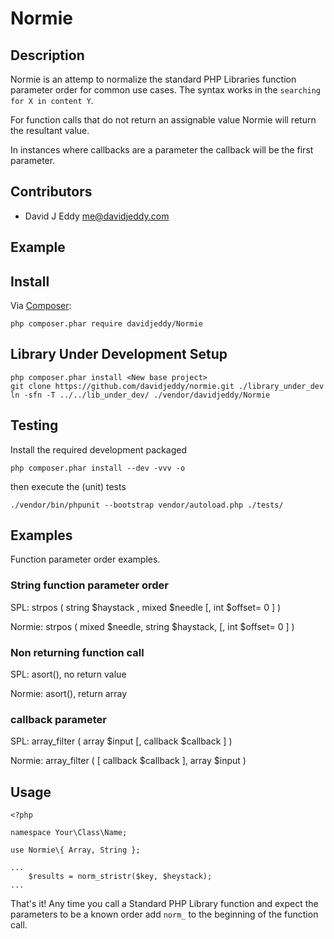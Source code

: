 # Normie

## Description
Normie is an attemp to normalize the standard PHP Libraries function parameter order for common use cases. The syntax works in the `searching for X in content Y`.

For function calls that do not return an assignable value Normie will return the resultant value.

In instances where callbacks are a parameter the callback will be the first parameter.

## Contributors
 - David J Eddy <me@davidjeddy.com>

## Example

## Install

Via [Composer](https://getcomposer.org):

    php composer.phar require davidjeddy/Normie
    
## Library Under Development Setup

    php composer.phar install <New base project>
    git clone https://github.com/davidjeddy/normie.git ./library_under_dev
    ln -sfn -T ../../lib_under_dev/ ./vendor/davidjeddy/Normie


## Testing

Install the required development packaged

    php composer.phar install --dev -vvv -o

then execute the (unit) tests

    ./vendor/bin/phpunit --bootstrap vendor/autoload.php ./tests/

## Examples
Function parameter order examples.

### String function parameter order
SPL: strpos  ( string $haystack  , mixed $needle  [, int $offset= 0  ] )

Normie: strpos  ( mixed $needle, string $haystack,  [, int $offset= 0  ] )


### Non returning function call
SPL: asort(), no return value

Normie: asort(), return array


### callback parameter
SPL: array_filter  ( array $input  [, callback $callback  ] )

Normie: array_filter  ( [ callback $callback  ], array $input )

## Usage

    <?php
    
    namespace Your\Class\Name;
    
    use Normie\{ Array, String };
    
    ...
        $results = norm_stristr($key, $heystack);
    ...

That's it! Any time you call a Standard PHP Library function and expect the parameters to be a known order add `norm_` to
the beginning of the function call.